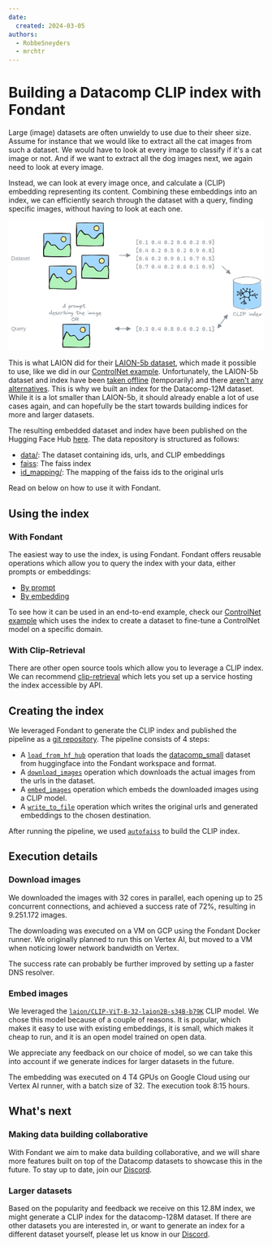 ```yaml
---
date:
  created: 2024-03-05
authors:
  - RobbeSneyders
  - mrchtr
---
```


# Building a Datacomp CLIP index with Fondant

Large (image) datasets are often unwieldy to use due to their sheer size. Assume for instance 
that we would like to extract all the cat images from such a dataset. We would have to look at 
every image to classify if it's a cat image or not. And if we want to extract all the dog images 
next, we again need to look at every image.

Instead, we can look at every image once, and calculate a (CLIP) embedding representing its 
content. Combining these embeddings into an index, we can efficiently search through the dataset 
with a query, finding specific images, without having to look at each one.

![CLIP index](../art/clip_index.png)

This is what LAION did for their [LAION-5b dataset](https://laion.ai/blog/laion-5b/), which made
it possible to use, like we did in our
[ControlNet example](https://github.com/ml6team/fondant-usecase-controlnet).
Unfortunately, the LAION-5b dataset and index have been
[taken offline](https://laion.ai/notes/laion-maintanence/) (temporarily) and there
[aren't any alternatives](https://github.com/rom1504/clip-retrieval/issues/324). This is
why we built an index for the Datacomp-12M dataset. While it is a lot smaller than LAION-5b, it
should already enable a lot of use cases again, and can hopefully be the start towards building
indices for more and larger datasets.

<!-- more -->

The resulting embedded dataset and index have been published on the Hugging Face Hub
[here](https://huggingface.co/datasets/fondant-ai/datacomp-small-clip). The data repository is 
structured as follows:
- [data/](https://huggingface.co/datasets/fondant-ai/datacomp-small-clip/viewer/embeddings): The 
  dataset containing ids, urls, and CLIP embeddings
- [faiss](https://huggingface.co/datasets/fondant-ai/datacomp-small-clip/blob/main/faiss): 
  The faiss index
- [id_mapping/](https://huggingface.co/datasets/fondant-ai/datacomp-small-clip/viewer/id_mapping): 
  The mapping of the faiss ids to the original urls

Read on below on how to use it with Fondant.

## Using the index

### With Fondant

The easiest way to use the index, is using Fondant. Fondant offers reusable operations which 
allow you to query the index with your data, either prompts or embeddings:
- [By prompt](https://fondant.ai/en/latest/components/hub/#retrieve_from_faiss_by_prompt#description)
- [By embedding](https://fondant.ai/en/latest/components/hub/#retrieve_from_faiss_by_embedding#description)

To see how it can be used in an end-to-end example, check our
[ControlNet example](https://github.com/ml6team/fondant-usecase-controlnet) which
uses the index to create a dataset to fine-tune a ControlNet model on a specific domain.

### With Clip-Retrieval

There are other open source tools which allow you to leverage a CLIP index. We can recommend
[clip-retrieval](https://github.com/rom1504/clip-retrieval) which lets you set up a service
hosting the index accessible by API.

## Creating the index

We leveraged Fondant to generate the CLIP index and published the pipeline as a 
[git repository](https://github.com/ml6team/fondant-clip-index). The pipeline consists of 4 steps:

- A [`load_from_hf_hub`](https://fondant.ai/en/stable/components/hub/#load_from_hf_hub#description)
  operation that loads the
  [datacomp_small](https://huggingface.co/datasets/mlfoundations/datacomp_small) dataset from
  huggingface into the Fondant workspace and format.
- A [`download_images`](https://fondant.ai/en/stable/components/hub/#download_images#description)
  operation which downloads the actual images from the urls in the dataset.
- A [`embed_images`](https://fondant.ai/en/stable/components/hub/#embed_images#description) operation which embeds the downloaded images using a CLIP model.
- A [`write_to_file`](https://fondant.ai/en/stable/components/hub/#write_to_file#description)
  operation which writes the original urls and generated embeddings to the chosen destination.

After running the pipeline, we used [`autofaiss`](https://github.com/criteo/autofaiss) to build the
CLIP index.

## Execution details

### Download images

We downloaded the images with 32 cores in parallel, each opening up to 25 concurrent connections,
and achieved a success rate of 72%, resulting in 9.251.172 images.

The downloading was executed on a VM on GCP using the Fondant Docker runner. We originally
planned to run this on Vertex AI, but moved to a VM when noticing lower network bandwidth on Vertex.

The success rate can probably be further improved by setting up a faster DNS resolver.

### Embed images

We leveraged the
[`laion/CLIP-ViT-B-32-laion2B-s34B-b79K`](https://huggingface.co/laion/CLIP-ViT-B-32-laion2B-s34B-b79K)
CLIP model. We chose this model because of a couple of reasons. It is popular, which makes it
easy to use with existing embeddings, it is small, which makes it cheap to run, and it is an open
model trained on open data.

We appreciate any feedback on our choice of model, so we can take this into account if we
generate indices for larger datasets in the future.

The embedding was executed on 4 T4 GPUs on Google Cloud using our Vertex AI runner, with a batch
size of 32. The execution took 8:15 hours.

## What's next

### Making data building collaborative

With Fondant we aim to make data building collaborative, and we will share more features built
on top of the Datacomp datasets to showcase this in the future. To stay up to date, join our
[Discord](https://discord.gg/HnTdWhydGp).

### Larger datasets

Based on the popularity and feedback we receive on this 12.8M index, we might generate a CLIP
index for the datacomp-128M dataset. If there are other datasets you are interested in, or want
to generate an index for a different dataset yourself, please let us know in our
[Discord](https://discord.gg/HnTdWhydGp).

